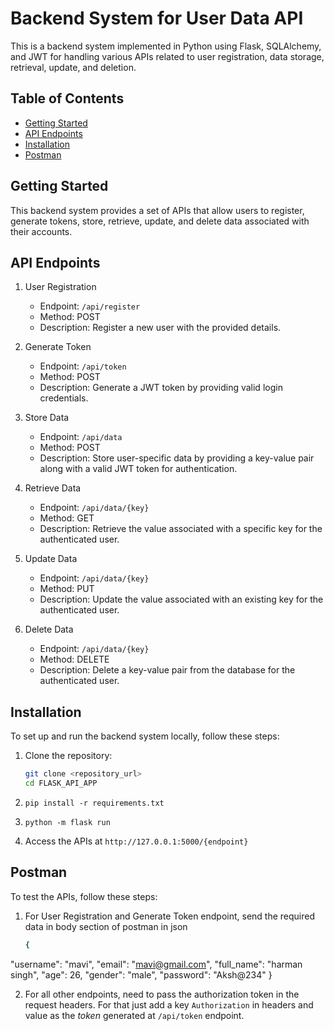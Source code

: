 # Backend System for User Data API

This is a backend system implemented in Python using Flask, SQLAlchemy, and JWT for handling various APIs related to user registration, data storage, retrieval, update, and deletion.

## Table of Contents
- [Getting Started](#getting-started)
- [API Endpoints](#api-endpoints)
- [Installation](#installation)
- [Postman](#postman)


## Getting Started

This backend system provides a set of APIs that allow users to register, generate tokens, store, retrieve, update, and delete data associated with their accounts.

## API Endpoints

1. User Registration
   - Endpoint: `/api/register`
   - Method: POST
   - Description: Register a new user with the provided details.

2. Generate Token
   - Endpoint: `/api/token`
   - Method: POST
   - Description: Generate a JWT token by providing valid login credentials.

3. Store Data
   - Endpoint: `/api/data`
   - Method: POST
   - Description: Store user-specific data by providing a key-value pair along with a valid JWT token for authentication.

4. Retrieve Data
   - Endpoint: `/api/data/{key}`
   - Method: GET
   - Description: Retrieve the value associated with a specific key for the authenticated user.

5. Update Data
   - Endpoint: `/api/data/{key}`
   - Method: PUT
   - Description: Update the value associated with an existing key for the authenticated user.

6. Delete Data
   - Endpoint: `/api/data/{key}`
   - Method: DELETE
   - Description: Delete a key-value pair from the database for the authenticated user.


## Installation

To set up and run the backend system locally, follow these steps:

1. Clone the repository:
   ```bash
   git clone <repository_url>
   cd FLASK_API_APP

2. `pip install -r requirements.txt`

3. `python -m flask run`

4. Access the APIs at `http://127.0.0.1:5000/{endpoint}`

## Postman

To test the APIs, follow these steps:

1. For User Registration and Generate Token endpoint, send the required data in body section of postman in json
   ```bash
   {
  "username": "mavi",
  "email": "mavi@gmail.com",
  "full_name": "harman singh",
  "age": 26,
  "gender": "male",
  "password": "Aksh@234"
   }

2. For all other endpoints, need to pass the authorization token in the request headers. For that just add a key `Authorization` in headers  and  value as the *token* generated at `/api/token` endpoint.
